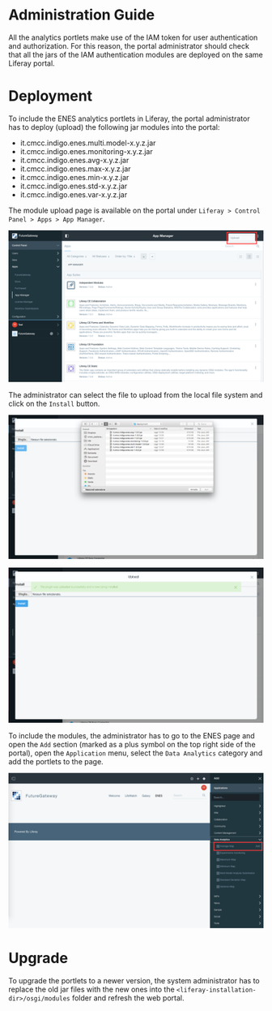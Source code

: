 # Administration Guide

All the analytics portlets make use of the IAM token for user authentication and authorization. For this reason, the portal administrator should check that all the jars of the IAM authentication modules are deployed on the same Liferay portal.

# Deployment

To include the ENES analytics portlets in Liferay, the portal administrator has to deploy (upload) the following jar modules into the portal:
- it.cmcc.indigo.enes.multi.model-x.y.z.jar
- it.cmcc.indigo.enes.monitoring-x.y.z.jar
- it.cmcc.indigo.enes.avg-x.y.z.jar
- it.cmcc.indigo.enes.max-x.y.z.jar
- it.cmcc.indigo.enes.min-x.y.z.jar
- it.cmcc.indigo.enes.std-x.y.z.jar
- it.cmcc.indigo.enes.var-x.y.z.jar

The module upload page is available on the portal under `Liferay > Control Panel > Apps > App Manager`.

![Jars upload via App Manager section](img/deployment1.png)

The administrator can select the file to upload from the local file system and click on the `Install` button. 

![Jar selection](img/deployment2new.png)

![Jar upload completed](img/deployment3.png)

To include the modules, the administrator has to go to the ENES page and open the `Add` section (marked as a plus symbol on the top right side of the portal), open the `Application` menu, select the `Data Analytics` category and add the portlets to the page.

![Inclusion of the portlet into the ENES page](img/deployment4.png)

# Upgrade

To upgrade the portlets to a newer version, the system administrator has to replace the old jar files with the new ones into the `<liferay-installation-dir>/osgi/modules` folder and refresh the web portal.

